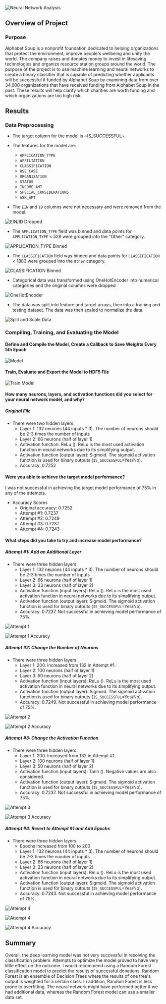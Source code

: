 ![Neural Network Analysis](Resources/Banner.png)

## Overview of Project

### Purpose

Alphabet Soup is a nonprofit foundation dedicated to helping organizations that protect the environment, improve people's wellbeing and unify the world. The company raises and donates money to invest in lifesaving technologies and organize resource station groups around the world. The purpose of the project is to use machine learning and neural networks to create a binary classifier that is capable of predicting whether applicants will be successful if funded by Alphabet Soup by examining data from over 34,000 organizations that have received funding from Alphabet Soup in the past. These results will help clarify which charities are worth funding and which organizations are too high risk.


## Results

### Data Preprocessing

- The target column for the model is ~IS_SUCCESSFUL~.

- The features for the model are:

	- `APPLICATION_TYPE`
	- `AFFILIATION`
	- `CLASSIFICATION`
	- `USE_CASE`
	- `ORGANIZATION`
	- `STATUS`
	- `INCOME_AMT`
	- `SPECIAL_CONSIDERATIONS`
	- `ASK_AMT`


- The `EIN` and `ID` columns were not necessary and were removed from the model.

![EIN/ID Dropped](Resources/01EIN.jpg)

- The `APPLICATION_TYPE` field was binned and data points for `APPLICATION_TYPE` < 528 were grouped into the "Other" category.

![APPLICATION_TYPE Binned](Resources/02AppType.jpg)

- The `CLASSIFICATION` field was binned and data points for `CLASSIFICATION` < 1883 were grouped into the `Other` category.

![CLASSIFICATION Binned](Resources/03Class.jpg)

- Categorical data was transformed using OneHotEncoder into numerical categories and the original columns were dropped.

![OneHotEncoder](Resources/04OneHot.jpg)

- The data was split into feature and target arrays, then into a training and testing dataset. The data was then scaled to normalize the data.

![Split and Scale Data](Resources/05SplitData.jpg)

### Compiling, Training, and Evaluating the Model

#### Define and Compile the Model, Create a Callback to Save Weights Every 5th Epoch

![Model](Resources/06DefineModel.jpg)

#### Train, Evaluate and Export the Model to HDF5 File

![Train Model](Resources/07TrainModel.jpg)

#### How many neurons, layers, and activation functions did you select for your neural network model, and why?

##### Original File

- There were two hidden layers
	- Layer 1: 132 neurons (44 inputs * 3). The number of neurons should be 2-3 times the number of inputs
	- Layer 2: 66 neurons (half of layer 1)
	- Activation function: ReLu (). ReLu is the most used activation function in neural networks due to its simplifying output.
	- Activation function (output layer): Sigmoid. The sigmoid activation function is used for binary outputs (`IS_SUCCESSFUL`=Yes/No).
	- Accuracy: 0.7252

#### Were you able to achieve the target model performance?

I was not successful in achieving the target model performance of 75% in any of the attempts. 

- Accuracy Scores
	- Original accuracy: 0.7252
	- Attempt #1: 0.7237
	- Attempt #2: 0.7249
	- Attempt #3: 0.7237
	- Attempt #4: 0.7243 

#### What steps did you take to try and increase model performance?

##### Attempt #1: Add an Additional Layer

- There were three hidden layers
	- Layer 1: 132 neurons (44 inputs * 3). The number of neurons should be 2-3 times the number of inputs
	- Layer 2: 66 neurons (half of layer 1)
	- Layer 3: 33 neurons (half of layer 2)
	- Activation function (input layers): ReLu (). ReLu is the most used activation function in neural networks due to its simplifying output.
	- Activation function (output layer): Sigmoid. The sigmoid activation function is used for binary outputs (`IS_SUCCESSFUL`=Yes/No).
	- Accuracy: 0.7237. Not successful in achieving model performance of 75%.

![Attempt 1](Resources/08Attempt1.jpg)

![Attempt 1 Accuracy](Resources/09Attempt1Acc.jpg)

##### Attempt #2: Change the Number of Neurons

- There were three hidden layers
	- Layer 1: 200. Increased from 132 in Attempt #1.
	- Layer 2: 100 neurons (half of layer 1)
	- Layer 3: 50 neurons (half of layer 2)
	- Activation function (input layers): ReLu (). ReLu is the most used activation function in neural networks due to its simplifying output.
	- Activation function (output layer): Sigmoid. The sigmoid activation function is used for binary outputs (`IS_SUCCESSFUL`=Yes/No).
	- Accuracy: 0.7249. Not successful in achieving model performance of 75%.

![Attempt 2](Resources/10Attempt2.jpg)

![Attempt 2 Accuracy](Resources/11Attempt2Acc.jpg)

##### Attempt #3: Change the Activation Function

- There were three hidden layers
	- Layer 1: 200. Increased from 132 in Attempt #1.
	- Layer 2: 100 neurons (half of layer 1)
	- Layer 3: 50 neurons (half of layer 2)
	- Activation function (input layers): Tanh (). Negative values are also considered.
	- Activation function (output layer): Sigmoid. The sigmoid activation function is used for binary outputs (`IS_SUCCESSFUL`=Yes/No).
	- Accuracy: 0.7237. Not successful in achieving model performance of 75%.

![Attempt 3](Resources/12Attempt3.jpg)

![Attempt 3 Accuracy](Resources/13Attempt3Acc.jpg)

##### Attempt #4: Revert to Attempt #1 and Add Epochs

- There were three hidden layers
	- Epochs increased from 100 to 200
	- Layer 1: 132 neurons (44 inputs * 3). The number of neurons should be 2-3 times the number of inputs
	- Layer 2: 66 neurons (half of layer 1)
	- Layer 3: 33 neurons (half of layer 2)
	- Activation function (input layers): ReLu (). ReLu is the most used activation function in neural networks due to its simplifying output.
	- Activation function (output layer): Sigmoid. The sigmoid activation function is used for binary outputs (`IS_SUCCESSFUL`=Yes/No).
	- Accuracy: 0.7243. Not successful in achieving model performance of 75%.

![Attempt 4](Resources/14Attempt4.jpg)

![Attempt 4](Resources/15Epochs.jpg)

![Attempt 4 Accuracy](Resources/16Attempt4Acc.jpg)

## Summary

Overall, the deep learning model was not very successful in resolving the classification problem. Attempts to optimize the model proved to have very little effect on the outcome. I would recommend using a Random Forest classification model to predict the results of successful donations. Random Forest is an ensemble of Decision Trees where the results of one tree's output is weighted for a certain class. In addition, Random Forest is less prone to overfitting. The neural network might have performed better if we had additional data, whereas the Random Forest model can use a smaller data set.